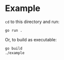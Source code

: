 # Example

`cd` to this directory and run:

```bash
go run .
```

Or, to build as executable:

```bash
go build
./example
```
